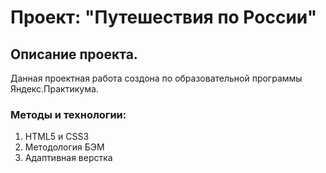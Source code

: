 # Проект: "Путешествия по России"  
## Описание проекта.   
 Данная проектная работа создона по образовательной программы Яндекс.Практикума.  
 ### Методы и технологии:  
 1. HTML5 и CSS3
 2. Методология БЭМ  
 3. Адаптивная верстка  
